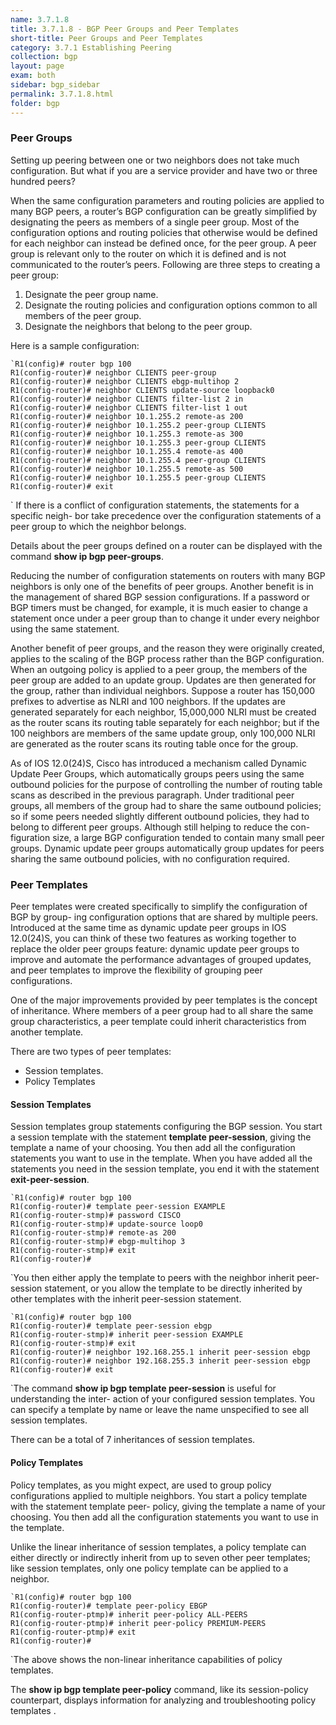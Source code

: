 ```yaml
---
name: 3.7.1.8
title: 3.7.1.8 - BGP Peer Groups and Peer Templates
short-title: Peer Groups and Peer Templates
category: 3.7.1 Establishing Peering
collection: bgp
layout: page
exam: both
sidebar: bgp_sidebar
permalink: 3.7.1.8.html
folder: bgp
---
```

### Peer Groups
Setting up peering between one or two neighbors does not take much configuration. But what if you are a service provider and have two or three hundred peers?

When the same configuration parameters and routing policies are applied to many BGP peers, a router’s BGP configuration can be greatly simplified by designating the peers as members of a single peer group. Most of the configuration options and routing policies that otherwise would be defined for each neighbor can instead be defined once, for the peer group. A peer group is relevant only to the router on which it is defined and is not communicated to the router’s peers. Following are three steps to creating a peer group:
1. Designate the peer group name.
2. Designate the routing policies and configuration options common to all members of the peer group.
3. Designate the neighbors that belong to the peer group.

Here is a sample configuration:
```
`R1(config)# router bgp 100
R1(config-router)# neighbor CLIENTS peer-group
R1(config-router)# neighbor CLIENTS ebgp-multihop 2
R1(config-router)# neighbor CLIENTS update-source loopback0
R1(config-router)# neighbor CLIENTS filter-list 2 in
R1(config-router)# neighbor CLIENTS filter-list 1 out
R1(config-router)# neighbor 10.1.255.2 remote-as 200
R1(config-router)# neighbor 10.1.255.2 peer-group CLIENTS
R1(config-router)# neighbor 10.1.255.3 remote-as 300
R1(config-router)# neighbor 10.1.255.3 peer-group CLIENTS
R1(config-router)# neighbor 10.1.255.4 remote-as 400
R1(config-router)# neighbor 10.1.255.4 peer-group CLIENTS
R1(config-router)# neighbor 10.1.255.5 remote-as 500
R1(config-router)# neighbor 10.1.255.5 peer-group CLIENTS
R1(config-router)# exit
```
`
If there is a conflict of configuration statements, the statements for a specific neigh- bor take precedence over the configuration statements of a peer group to which the neighbor belongs.

Details about the peer groups defined on a router can be displayed with the command **show ip bgp peer-groups**.

Reducing the number of configuration statements on routers with many BGP neighbors is only one of the benefits of peer groups. Another benefit is in the management of shared BGP session configurations. If a password or BGP timers must be changed, for example, it is much easier to change a statement once under a peer group than to change it under every neighbor using the same statement.

Another benefit of peer groups, and the reason they were originally created, applies to the scaling of the BGP process rather than the BGP configuration. When an outgoing policy is applied to a peer group, the members of the peer group are added to an update group. Updates are then generated for the group, rather than individual neighbors. Suppose a router has 150,000 prefixes to advertise as NLRI and 100 neighbors. If the updates are generated separately for each neighbor, 15,000,000 NLRI must be created as the router scans its routing table separately for each neighbor; but if the 100 neighbors are members of the same update group, only 100,000 NLRI are generated as the router scans its routing table once for the group.

As of IOS 12.0(24)S, Cisco has introduced a mechanism called Dynamic Update Peer Groups, which automatically groups peers using the same outbound policies for the purpose of controlling the number of routing table scans as described in the previous paragraph. Under traditional peer groups, all members of the group had to share the same outbound policies; so if some peers needed slightly different outbound policies, they had to belong to different peer groups. Although still helping to reduce the con- figuration size, a large BGP configuration tended to contain many small peer groups. Dynamic update peer groups automatically group updates for peers sharing the same outbound policies, with no configuration required.

### Peer Templates
Peer templates were created specifically to simplify the configuration of BGP by group- ing configuration options that are shared by multiple peers. Introduced at the same time as dynamic update peer groups in IOS 12.0(24)S, you can think of these two features as working together to replace the older peer groups feature: dynamic update peer groups to improve and automate the performance advantages of grouped updates, and peer templates to improve the flexibility of grouping peer configurations.

One of the major improvements provided by peer templates is the concept of inheritance. Where members of a peer group had to all share the same group characteristics, a peer template could inherit characteristics from another template.

There are two types of peer templates:
- Session templates.
- Policy Templates

#### Session Templates
Session templates group statements configuring the BGP session. You start a session template with the statement **template peer-session**, giving the template a name of your choosing. You then add all the configuration statements you want to use in the template. When you have added all the statements you need in the session template, you end it with the statement **exit-peer-session**.
```
`R1(config)# router bgp 100
R1(config-router)# template peer-session EXAMPLE
R1(config-router-stmp)# password CISCO
R1(config-router-stmp)# update-source loop0
R1(config-router-stmp)# remote-as 200
R1(config-router-stmp)# ebgp-multihop 3
R1(config-router-stmp)# exit
R1(config-router)# 
```
`You then either apply the template to peers with the neighbor inherit peer-session statement, or you allow the template to be directly inherited by other templates with the inherit peer-session statement.
```
`R1(config)# router bgp 100
R1(config-router)# template peer-session ebgp
R1(config-router-stmp)# inherit peer-session EXAMPLE
R1(config-router-stmp)# exit
R1(config-router)# neighbor 192.168.255.1 inherit peer-session ebgp
R1(config-router)# neighbor 192.168.255.3 inherit peer-session ebgp
R1(config-router)# exit
```
`The command **show ip bgp template peer-session** is useful for understanding the inter- action of your configured session templates. You can specify a template by name or leave the name unspecified to see all session templates. 

There can be a total of 7 inheritances of session templates.

#### Policy Templates
Policy templates, as you might expect, are used to group policy configurations applied to multiple neighbors. You start a policy template with the statement template peer- policy, giving the template a name of your choosing. You then add all the configuration statements you want to use in the template.

Unlike the linear inheritance of session templates, a policy template can either directly or indirectly inherit from up to seven other peer templates; like session templates, only one policy template can be applied to a neighbor. 
```
`R1(config)# router bgp 100
R1(config-router)# template peer-policy EBGP
R1(config-router-ptmp)# inherit peer-policy ALL-PEERS
R1(config-router-ptmp)# inherit peer-policy PREMIUM-PEERS
R1(config-router-ptmp)# exit
R1(config-router)# 
```
`The above shows the non-linear inheritance capabilities of policy templates.

The **show ip bgp template peer-policy** command, like its session-policy counterpart, displays information for analyzing and troubleshooting policy templates .